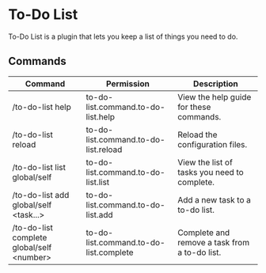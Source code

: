 # To-Do List
To-Do List is a plugin that lets you keep a list of things you need to do.

## Commands
| Command                                         | Permission                             | Description                                   |
|-------------------------------------------------|----------------------------------------|-----------------------------------------------|
| /to-do-list help                                | to-do-list.command.to-do-list.help     | View the help guide for these commands.       |
| /to-do-list reload                              | to-do-list.command.to-do-list.reload   | Reload the configuration files.               |
| /to-do-list list global/self                    | to-do-list.command.to-do-list.list     | View the list of tasks you need to complete.  |
| /to-do-list add global/self &lt;task...&gt;     | to-do-list.command.to-do-list.add      | Add a new task to a to-do list.               |
| /to-do-list complete global/self &lt;number&gt; | to-do-list.command.to-do-list.complete | Complete and remove a task from a to-do list. |
